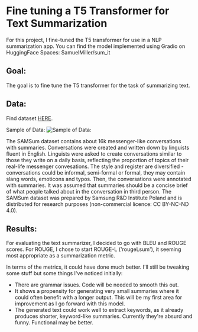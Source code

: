 # Fine tuning a T5 Transformer for Text Summarization  #

For this project, I fine-tuned the T5 transformer for use in a NLP summarization app. 
You can find the model implemented using Gradio on HuggingFace Spaces: SamuelMiller/sum_it


## Goal: ##

The goal is to fine tune the T5 transformer for the task of summarizing text. 


## Data: ##

Find dataset [HERE](https://huggingface.co/datasets/samsum).

Sample of Data:
![Sample of Data:](https://user-images.githubusercontent.com/90416677/173693401-795e151f-a10a-4194-bb7d-976b6f36423f.png)


The SAMSum dataset contains about 16k messenger-like conversations with summaries. Conversations were created and written down by linguists fluent in English. Linguists were asked to create conversations similar to those they write on a daily basis, reflecting the proportion of topics of their real-life messenger convesations. The style and register are diversified - conversations could be informal, semi-formal or formal, they may contain slang words, emoticons and typos. Then, the conversations were annotated with summaries. It was assumed that summaries should be a concise brief of what people talked about in the conversation in third person. The SAMSum dataset was prepared by Samsung R&D Institute Poland and is distributed for research purposes (non-commercial licence: CC BY-NC-ND 4.0).


## Results: ##


For evaluating the text summarizer, I decided to go with BLEU and ROUGE scores. For ROUGE, I chose to start ROUGE-L ('rougeLsum'), it seeming most appropriate as a summarization metric.

In terms of the metrics, it could have done much better. I'll still be tweaking some stuff but some things I've noticed initially:

  - There are grammar issues. Code will be needed to smooth this out.
  - It shows a propensity for generating very small summaries where it could often benefit with a longer output. This will be my first area for     improvement as I go forward with this model.
  - The generated text could work well to extract keywords, as it already produces shorter, keyword-like summaries. Currently they're absurd and funny. Functional may be better.

